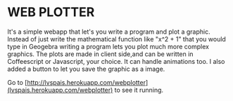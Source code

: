 WEB PLOTTER
===========

It's a simple webapp that let's you write a program and plot a graphic.
Instead of just write the mathematical function like "x^2 + 1" that you would type in Geogebra writing a program lets you plot much more complex graphics.
The plots are made in client side,and can be written in Coffeescript or Javascript, your choice.
It can handle animations too. I also added a button to let you save the graphic as a image.

Go to [http://lvspais.herokuapp.com/webplotter](lvspais.herokuapp.com/webplotter) to see it running.
